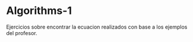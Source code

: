 # Algorithms-1
Ejercicios sobre encontrar la ecuacion realizados con base a los ejemplos del profesor.
